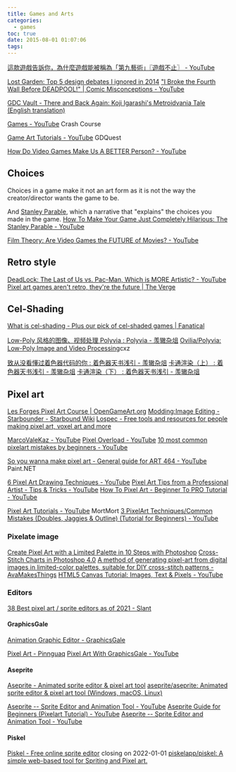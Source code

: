 ```yaml
---
title: Games and Arts
categories:
  - games
toc: true
date: 2015-08-01 01:07:06
tags:
---
```


[這款遊戲告訴你，為什麼遊戲能被稱為「第九藝術」〖遊戲不止〗 - YouTube](https://www.youtube.com/watch?v=3OFRFYtAuNM)

[Lost Garden: Top 5 design debates I ignored in 2014](http://www.lostgarden.com/2014/12/top-5-design-debates-i-ignored-in-2014.html)
["I Broke the Fourth Wall Before DEADPOOL!" | Comic Misconceptions - YouTube](https://www.youtube.com/watch?v=ACB9SSMAqxw&list=PLPEShH2LWsQB713OGYPQ1-v3SCuWf2uZ-)

[GDC Vault - There and Back Again: Koji Igarashi's Metroidvania Tale (English translation)](http://www.gdcvault.com/play/1020822/There-and-Back-Again-Koji)

[Games - YouTube](https://www.youtube.com/playlist?list=PL8dPuuaLjXtPTrc_yg73RghJEOdobAplG) Crash Course

[Game Art Tutorials - YouTube](https://www.youtube.com/playlist?list=PLhqJJNjsQ7KGk32ju5o_3JcZF1a7beP1d) GDQuest

[How Do Video Games Make Us A BETTER Person? - YouTube](https://www.youtube.com/watch?v=2_FmADspWmQ)

## Choices

Choices in a game make it not an art form as it is not the way the creator/director wants the game to be.

And [Stanley Parable](http://store.steampowered.com/app/221910/), which a narrative that "explains" the choices you made in the game.
[How To Make Your Game Just Completely Hilarious: The Stanley Parable - YouTube](https://www.youtube.com/watch?v=pLbmZT70rtA)

[Film Theory: Are Video Games the FUTURE of Movies? - YouTube](https://www.youtube.com/watch?v=pvm-my1VuUg)

## Retro style

[DeadLock: The Last of Us vs. Pac-Man, Which is MORE Artistic? - YouTube](https://www.youtube.com/watch?v=Xz3RM3_M9E4)
[Pixel art games aren't retro, they're the future | The Verge](http://www.theverge.com/2014/7/3/5865849/pixel-art-is-here-to-stay)

## Cel-Shading

[What is cel-shading - Plus our pick of cel-shaded games | Fanatical](https://www.fanatical.com/en/blog/what-is-cel-shading)

[Low-Poly 风格的图像、视频处理 Polyvia : Polyvia - 羡辙杂俎](http://zhangwenli.com/blog/2015/06/25/polyvia/)
[Ovilia/Polyvia: Low-Poly Image and Video Processing](https://github.com/Ovilia/Polyvia)cxz

[致从没看懂过着色器代码的你 : 着色器天书浅引 - 羡辙杂俎](http://zhangwenli.com/blog/2017/02/24/what-is-a-shader/)
[卡通渲染（上） : 着色器天书浅引 - 羡辙杂俎](http://zhangwenli.com/blog/2017/03/05/cartoon-shading-1/)
[卡通渲染（下） : 着色器天书浅引 - 羡辙杂俎](http://zhangwenli.com/blog/2017/03/21/cartoon-shading-2/)

## Pixel art

[Les Forges Pixel Art Course | OpenGameArt.org](https://opengameart.org/content/les-forges-pixel-art-course)
[Modding:Image Editing - Starbounder - Starbound Wiki](https://starbounder.org/Modding:Image_Editing)
[Lospec - Free tools and resources for people making pixel art, voxel art and more](https://lospec.com/)

[MarcoValeKaz - YouTube](https://www.youtube.com/channel/UCj3ohlV8FOWmahIHf_V95fA/videos)
[Pixel Overload - YouTube](https://www.youtube.com/channel/UCAfpcnw3DvpcggcHKos_mvQ)
[10 most common pixelart mistakes by beginners - YouTube](https://www.youtube.com/watch?v=R44hZgtqMI8)

[So you wanna make pixel art - General guide for ART 464 - YouTube](https://www.youtube.com/watch?v=wdz2IIuTBbs) Paint.NET

[6 Pixel Art Drawing Techniques - YouTube](https://www.youtube.com/watch?v=ebF1pIxLpnU)
[Pixel Art Tips from a Professional Artist - Tips & Tricks - YouTube](https://www.youtube.com/watch?v=cdoWiJANr_U)
[How To Pixel Art - Beginner To PRO Tutorial - YouTube](https://www.youtube.com/watch?v=0I_OZ4qQJfY)

[Pixel Art Tutorials - YouTube](https://www.youtube.com/playlist?list=PLR3Ra9cf8aV06i2jKmgKvcYVHI86-4K_b) MortMort
[3 PixelArt Techniques/Common Mistakes (Doubles, Jaggies & Outline) (Tutorial for Beginners) - YouTube](https://www.youtube.com/watch?v=gW1G_FLsuEs)

### Pixelate image

[Create Pixel Art with a Limited Palette in 10 Steps with Photoshop](https://design.tutsplus.com/tutorials/create-pixel-art-with-a-limited-palette-in-10-steps-with-photoshop--cms-21894)
[Cross-Stitch Charts in Photoshop 4.0](https://ltsmith.tripod.com/pshop/cs2.html)
[A method of generating pixel-art from digital images in limited-color palettes, suitable for DIY cross-stitch patterns - AvaMakesThings](https://www.avamakesthings.com/2020/08/image-to-pixel-art-cross-stitch.html)
[HTML5 Canvas Tutorial: Images, Text & Pixels - YouTube](https://www.youtube.com/watch?v=HeT-5RZgEQY)

### Editors

[38 Best pixel art / sprite editors as of 2021 - Slant](https://www.slant.co/topics/1547/~best-pixel-art-sprite-editors)

#### GraphicsGale

[Animation Graphic Editor - GraphicsGale](https://graphicsgale.com/us/)

[Pixel Art - Pinnguaq](https://pinnguaq.com/learn/pixel-art/)
[Pixel Art With GraphicsGale - YouTube](https://www.youtube.com/watch?v=3dSspGMI7d4)

#### Aseprite

[Aseprite - Animated sprite editor & pixel art tool](https://www.aseprite.org/)
[aseprite/aseprite: Animated sprite editor & pixel art tool (Windows, macOS, Linux)](https://github.com/aseprite/aseprite)

[Aseprite -- Sprite Editor and Animation Tool - YouTube](https://www.youtube.com/watch?v=pi6Kx4TPO2o)
[Aseprite Guide for Beginners (Pixelart Tutorial) - YouTube](https://www.youtube.com/watch?v=Md6W79jtLJM)
[Aseprite -- Sprite Editor and Animation Tool - YouTube](https://www.youtube.com/watch?v=pi6Kx4TPO2o)

#### Piskel

[Piskel - Free online sprite editor](https://www.piskelapp.com/) closing on 2022-01-01
[piskelapp/piskel: A simple web-based tool for Spriting and Pixel art.](https://github.com/piskelapp/piskel)
